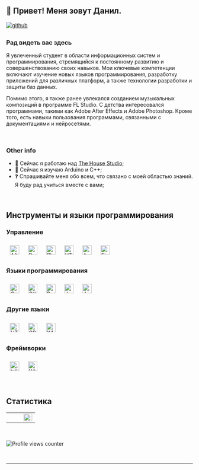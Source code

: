 ## 👋 Привет! Меня зовут Данил.

<a href="https://github.com/rizeshawty" target="_blank">
  <img src="https://img.shields.io/badge/github-%2324292e.svg?&style=for-the-badge&logo=github&logoColor=white" alt="github" style="margin-bottom: 5px;" />
</a>

### Рад видеть вас здесь

Я увлеченный студент в области информационных систем и программирования, стремящийся к постоянному развитию и совершенствованию своих навыков. Мои ключевые компетенции включают изучение новых языков программирования, разработку приложений для различных платформ, а также технологии разработки и защиты баз данных.

Помимо этого, я также ранее увлекался созданием музыкальных композиций в программе FL Studio. С детства интересовался программами, такими как Adobe After Effects и Adobe Photoshop. Кроме того, есть навыки пользования программами, связанными с документациями и нейросетями.

<br/>

### Other info
- 🔭 Сейчас я работаю над [The House Studio](https://github.com/rizeshawty/The-House-Studio);
- 🌱 Сейчас я изучаю Arduino и C++;
- ❓ Спрашивайте меня обо всем, что связано с моей областью знаний. Я буду рад учиться вместе с вами;

<br/>

## Инструменты и языки программирования

### Управление
<a href="https://www.adobe.com/in/products/aftereffects.html" target="_blank"><img style="margin: 10px" src="https://profilinator.rishav.dev/skills-assets/aftereffects.png" alt="After Effects" height="25" /></a>
<a href="https://www.adobe.com/in/products/premiere.html" target="_blank"><img style="margin: 10px" src="https://profilinator.rishav.dev/skills-assets/adobepremierepro.png" alt="Premiere Pro" height="25" /></a>
<a href="https://www.adobe.com/in/products/photoshop.html" target="_blank"><img style="margin: 10px" src="https://profilinator.rishav.dev/skills-assets/photoshop-plain.svg" alt="Photoshop" height="25" /></a>
<a href="https://en.wikipedia.org/wiki/HTML5" target="_blank"><img style="margin: 10px" src="https://profilinator.rishav.dev/skills-assets/html5-original-wordmark.svg" alt="HTML5" height="25" /></a>
<a href="https://www.arduino.cc/" target="_blank"><img style="margin: 10px" src="https://profilinator.rishav.dev/skills-assets/arduino.png" alt="Arduino" height="25" /></a>
<a href="https://www.figma.com/" target="_blank"><img style="margin: 10px" src="https://profilinator.rishav.dev/skills-assets/figma-icon.svg" alt="Figma" height="25" /></a>

### Языки программирования
<a href="https://www.cplusplus.com/" target="_blank"><img style="margin: 10px" src="https://profilinator.rishav.dev/skills-assets/cplusplus-original.svg" alt="C++" height="25" /></a>
<a href="https://docs.microsoft.com/en-us/dotnet/csharp/" target="_blank"><img style="margin: 10px" src="https://profilinator.rishav.dev/skills-assets/csharp-original.svg" alt="C#" height="25" /></a>
<a href="https://www.python.org/" target="_blank"><img style="margin: 10px" src="https://profilinator.rishav.dev/skills-assets/python-original.svg" alt="Python" height="25" /></a>
<a href="https://www.javascript.com/" target="_blank"><img style="margin: 10px" src="https://profilinator.rishav.dev/skills-assets/javascript-original.svg" alt="JavaScript" height="25" /></a>
<a href="https://www.java.com/" target="_blank"><img style="margin: 10px" src="https://profilinator.rishav.dev/skills-assets/java-original-wordmark.svg" alt="Java" height="25" /></a>

### Другие языки
<a href="https://en.wikipedia.org/wiki/HTML5" target="_blank"><img style="margin: 10px" src="https://profilinator.rishav.dev/skills-assets/html5-original-wordmark.svg" alt="HTML5" height="25" /></a>
<a href="https://www.w3schools.com/css/" target="_blank"><img style="margin: 10px" src="https://profilinator.rishav.dev/skills-assets/css3-original-wordmark.svg" alt="CSS3" height="25" /></a>
<a href="https://docs.microsoft.com/en-us/dotnet/desktop/wpf/xaml/" target="_blank"><img style="margin: 10px" src="https://profilinator.rishav.dev/skills-assets/xaml.png" alt="XAML" height="25" /></a>

### Фреймворки
<a href="https://dotnet.microsoft.com/download/dotnet-framework" target="_blank"><img style="margin: 10px" src="https://profilinator.rishav.dev/skills-assets/dot-net-original-wordmark.svg" alt=".NET" height="25" /></a>
<a href="https://www.apachefriends.org/" target="_blank"><img style="margin: 10px" src="https://profilinator.rishav.dev/skills-assets/xampp.png" alt="XAMPP" height="25" /></a>


<br/>

## Статистика

<table>
<tr>
<td valign="top" width="50%">

<!-- Место для дополнительного контента -->

</td>
<td valign="top" width="50%">

<img src="https://github-readme-stats.vercel.app/api/top-langs/?username=rizeshawty&hide_border=true&layout=compact" align="left" style="width: 100%" />

</td>
</tr>
</table>

<br/>

![Profile views counter](https://komarev.com/ghpvc/?username=rizeshawty&&style=flat-square)

<br/>

----
